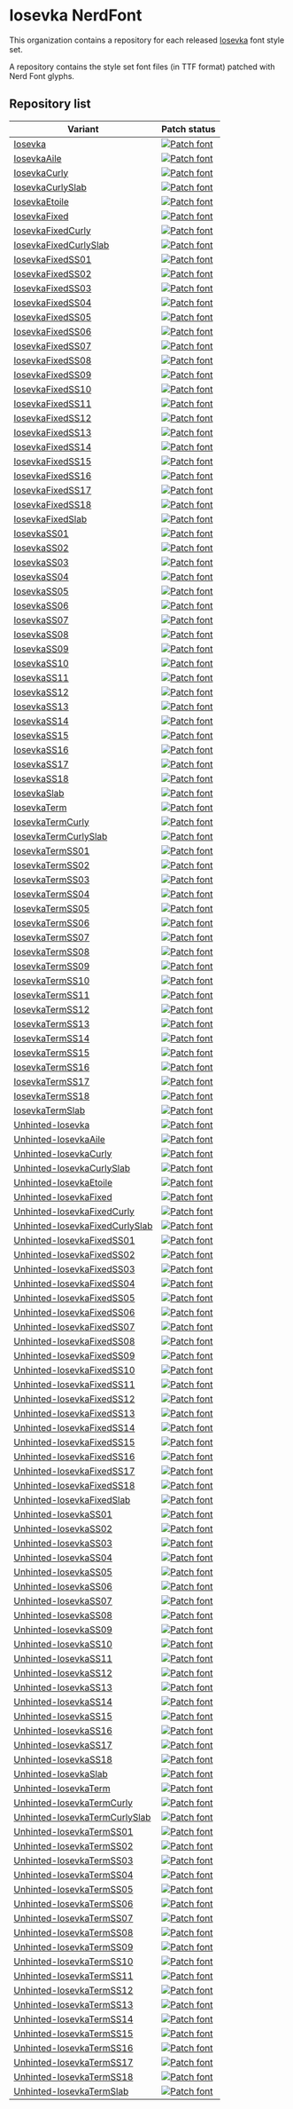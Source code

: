 # Iosevka NerdFont
This organization contains a repository for each released [Iosevka](https://github.com/be5invis/Iosevka) font style set.

A repository contains the style set font files (in TTF format) patched with Nerd Font glyphs.

## Repository list
| Variant | Patch status |
| --- | --- |
| [Iosevka](https://github.com/Iosevka-NerdFont/Iosevka) | [![Patch font](https://github.com/Iosevka-NerdFont/Iosevka/actions/workflows/patch.yaml/badge.svg?branch=main)](https://github.com/Iosevka-NerdFont/Iosevka/workflows/patch.yaml) |
| [IosevkaAile](https://github.com/Iosevka-NerdFont/IosevkaAile) | [![Patch font](https://github.com/Iosevka-NerdFont/IosevkaAile/actions/workflows/patch.yaml/badge.svg?branch=main)](https://github.com/Iosevka-NerdFont/IosevkaAile/workflows/patch.yaml) |
| [IosevkaCurly](https://github.com/Iosevka-NerdFont/IosevkaCurly) | [![Patch font](https://github.com/Iosevka-NerdFont/IosevkaCurly/actions/workflows/patch.yaml/badge.svg?branch=main)](https://github.com/Iosevka-NerdFont/IosevkaCurly/workflows/patch.yaml) |
| [IosevkaCurlySlab](https://github.com/Iosevka-NerdFont/IosevkaCurlySlab) | [![Patch font](https://github.com/Iosevka-NerdFont/IosevkaCurlySlab/actions/workflows/patch.yaml/badge.svg?branch=main)](https://github.com/Iosevka-NerdFont/IosevkaCurlySlab/workflows/patch.yaml) |
| [IosevkaEtoile](https://github.com/Iosevka-NerdFont/IosevkaEtoile) | [![Patch font](https://github.com/Iosevka-NerdFont/IosevkaEtoile/actions/workflows/patch.yaml/badge.svg?branch=main)](https://github.com/Iosevka-NerdFont/IosevkaEtoile/workflows/patch.yaml) |
| [IosevkaFixed](https://github.com/Iosevka-NerdFont/IosevkaFixed) | [![Patch font](https://github.com/Iosevka-NerdFont/IosevkaFixed/actions/workflows/patch.yaml/badge.svg?branch=main)](https://github.com/Iosevka-NerdFont/IosevkaFixed/workflows/patch.yaml) |
| [IosevkaFixedCurly](https://github.com/Iosevka-NerdFont/IosevkaFixedCurly) | [![Patch font](https://github.com/Iosevka-NerdFont/IosevkaFixedCurly/actions/workflows/patch.yaml/badge.svg?branch=main)](https://github.com/Iosevka-NerdFont/IosevkaFixedCurly/workflows/patch.yaml) |
| [IosevkaFixedCurlySlab](https://github.com/Iosevka-NerdFont/IosevkaFixedCurlySlab) | [![Patch font](https://github.com/Iosevka-NerdFont/IosevkaFixedCurlySlab/actions/workflows/patch.yaml/badge.svg?branch=main)](https://github.com/Iosevka-NerdFont/IosevkaFixedCurlySlab/workflows/patch.yaml) |
| [IosevkaFixedSS01](https://github.com/Iosevka-NerdFont/IosevkaFixedSS01) | [![Patch font](https://github.com/Iosevka-NerdFont/IosevkaFixedSS01/actions/workflows/patch.yaml/badge.svg?branch=main)](https://github.com/Iosevka-NerdFont/IosevkaFixedSS01/workflows/patch.yaml) |
| [IosevkaFixedSS02](https://github.com/Iosevka-NerdFont/IosevkaFixedSS02) | [![Patch font](https://github.com/Iosevka-NerdFont/IosevkaFixedSS02/actions/workflows/patch.yaml/badge.svg?branch=main)](https://github.com/Iosevka-NerdFont/IosevkaFixedSS02/workflows/patch.yaml) |
| [IosevkaFixedSS03](https://github.com/Iosevka-NerdFont/IosevkaFixedSS03) | [![Patch font](https://github.com/Iosevka-NerdFont/IosevkaFixedSS03/actions/workflows/patch.yaml/badge.svg?branch=main)](https://github.com/Iosevka-NerdFont/IosevkaFixedSS03/workflows/patch.yaml) |
| [IosevkaFixedSS04](https://github.com/Iosevka-NerdFont/IosevkaFixedSS04) | [![Patch font](https://github.com/Iosevka-NerdFont/IosevkaFixedSS04/actions/workflows/patch.yaml/badge.svg?branch=main)](https://github.com/Iosevka-NerdFont/IosevkaFixedSS04/workflows/patch.yaml) |
| [IosevkaFixedSS05](https://github.com/Iosevka-NerdFont/IosevkaFixedSS05) | [![Patch font](https://github.com/Iosevka-NerdFont/IosevkaFixedSS05/actions/workflows/patch.yaml/badge.svg?branch=main)](https://github.com/Iosevka-NerdFont/IosevkaFixedSS05/workflows/patch.yaml) |
| [IosevkaFixedSS06](https://github.com/Iosevka-NerdFont/IosevkaFixedSS06) | [![Patch font](https://github.com/Iosevka-NerdFont/IosevkaFixedSS06/actions/workflows/patch.yaml/badge.svg?branch=main)](https://github.com/Iosevka-NerdFont/IosevkaFixedSS06/workflows/patch.yaml) |
| [IosevkaFixedSS07](https://github.com/Iosevka-NerdFont/IosevkaFixedSS07) | [![Patch font](https://github.com/Iosevka-NerdFont/IosevkaFixedSS07/actions/workflows/patch.yaml/badge.svg?branch=main)](https://github.com/Iosevka-NerdFont/IosevkaFixedSS07/workflows/patch.yaml) |
| [IosevkaFixedSS08](https://github.com/Iosevka-NerdFont/IosevkaFixedSS08) | [![Patch font](https://github.com/Iosevka-NerdFont/IosevkaFixedSS08/actions/workflows/patch.yaml/badge.svg?branch=main)](https://github.com/Iosevka-NerdFont/IosevkaFixedSS08/workflows/patch.yaml) |
| [IosevkaFixedSS09](https://github.com/Iosevka-NerdFont/IosevkaFixedSS09) | [![Patch font](https://github.com/Iosevka-NerdFont/IosevkaFixedSS09/actions/workflows/patch.yaml/badge.svg?branch=main)](https://github.com/Iosevka-NerdFont/IosevkaFixedSS09/workflows/patch.yaml) |
| [IosevkaFixedSS10](https://github.com/Iosevka-NerdFont/IosevkaFixedSS10) | [![Patch font](https://github.com/Iosevka-NerdFont/IosevkaFixedSS10/actions/workflows/patch.yaml/badge.svg?branch=main)](https://github.com/Iosevka-NerdFont/IosevkaFixedSS10/workflows/patch.yaml) |
| [IosevkaFixedSS11](https://github.com/Iosevka-NerdFont/IosevkaFixedSS11) | [![Patch font](https://github.com/Iosevka-NerdFont/IosevkaFixedSS11/actions/workflows/patch.yaml/badge.svg?branch=main)](https://github.com/Iosevka-NerdFont/IosevkaFixedSS11/workflows/patch.yaml) |
| [IosevkaFixedSS12](https://github.com/Iosevka-NerdFont/IosevkaFixedSS12) | [![Patch font](https://github.com/Iosevka-NerdFont/IosevkaFixedSS12/actions/workflows/patch.yaml/badge.svg?branch=main)](https://github.com/Iosevka-NerdFont/IosevkaFixedSS12/workflows/patch.yaml) |
| [IosevkaFixedSS13](https://github.com/Iosevka-NerdFont/IosevkaFixedSS13) | [![Patch font](https://github.com/Iosevka-NerdFont/IosevkaFixedSS13/actions/workflows/patch.yaml/badge.svg?branch=main)](https://github.com/Iosevka-NerdFont/IosevkaFixedSS13/workflows/patch.yaml) |
| [IosevkaFixedSS14](https://github.com/Iosevka-NerdFont/IosevkaFixedSS14) | [![Patch font](https://github.com/Iosevka-NerdFont/IosevkaFixedSS14/actions/workflows/patch.yaml/badge.svg?branch=main)](https://github.com/Iosevka-NerdFont/IosevkaFixedSS14/workflows/patch.yaml) |
| [IosevkaFixedSS15](https://github.com/Iosevka-NerdFont/IosevkaFixedSS15) | [![Patch font](https://github.com/Iosevka-NerdFont/IosevkaFixedSS15/actions/workflows/patch.yaml/badge.svg?branch=main)](https://github.com/Iosevka-NerdFont/IosevkaFixedSS15/workflows/patch.yaml) |
| [IosevkaFixedSS16](https://github.com/Iosevka-NerdFont/IosevkaFixedSS16) | [![Patch font](https://github.com/Iosevka-NerdFont/IosevkaFixedSS16/actions/workflows/patch.yaml/badge.svg?branch=main)](https://github.com/Iosevka-NerdFont/IosevkaFixedSS16/workflows/patch.yaml) |
| [IosevkaFixedSS17](https://github.com/Iosevka-NerdFont/IosevkaFixedSS17) | [![Patch font](https://github.com/Iosevka-NerdFont/IosevkaFixedSS17/actions/workflows/patch.yaml/badge.svg?branch=main)](https://github.com/Iosevka-NerdFont/IosevkaFixedSS17/workflows/patch.yaml) |
| [IosevkaFixedSS18](https://github.com/Iosevka-NerdFont/IosevkaFixedSS18) | [![Patch font](https://github.com/Iosevka-NerdFont/IosevkaFixedSS18/actions/workflows/patch.yaml/badge.svg?branch=main)](https://github.com/Iosevka-NerdFont/IosevkaFixedSS18/workflows/patch.yaml) |
| [IosevkaFixedSlab](https://github.com/Iosevka-NerdFont/IosevkaFixedSlab) | [![Patch font](https://github.com/Iosevka-NerdFont/IosevkaFixedSlab/actions/workflows/patch.yaml/badge.svg?branch=main)](https://github.com/Iosevka-NerdFont/IosevkaFixedSlab/workflows/patch.yaml) |
| [IosevkaSS01](https://github.com/Iosevka-NerdFont/IosevkaSS01) | [![Patch font](https://github.com/Iosevka-NerdFont/IosevkaSS01/actions/workflows/patch.yaml/badge.svg?branch=main)](https://github.com/Iosevka-NerdFont/IosevkaSS01/workflows/patch.yaml) |
| [IosevkaSS02](https://github.com/Iosevka-NerdFont/IosevkaSS02) | [![Patch font](https://github.com/Iosevka-NerdFont/IosevkaSS02/actions/workflows/patch.yaml/badge.svg?branch=main)](https://github.com/Iosevka-NerdFont/IosevkaSS02/workflows/patch.yaml) |
| [IosevkaSS03](https://github.com/Iosevka-NerdFont/IosevkaSS03) | [![Patch font](https://github.com/Iosevka-NerdFont/IosevkaSS03/actions/workflows/patch.yaml/badge.svg?branch=main)](https://github.com/Iosevka-NerdFont/IosevkaSS03/workflows/patch.yaml) |
| [IosevkaSS04](https://github.com/Iosevka-NerdFont/IosevkaSS04) | [![Patch font](https://github.com/Iosevka-NerdFont/IosevkaSS04/actions/workflows/patch.yaml/badge.svg?branch=main)](https://github.com/Iosevka-NerdFont/IosevkaSS04/workflows/patch.yaml) |
| [IosevkaSS05](https://github.com/Iosevka-NerdFont/IosevkaSS05) | [![Patch font](https://github.com/Iosevka-NerdFont/IosevkaSS05/actions/workflows/patch.yaml/badge.svg?branch=main)](https://github.com/Iosevka-NerdFont/IosevkaSS05/workflows/patch.yaml) |
| [IosevkaSS06](https://github.com/Iosevka-NerdFont/IosevkaSS06) | [![Patch font](https://github.com/Iosevka-NerdFont/IosevkaSS06/actions/workflows/patch.yaml/badge.svg?branch=main)](https://github.com/Iosevka-NerdFont/IosevkaSS06/workflows/patch.yaml) |
| [IosevkaSS07](https://github.com/Iosevka-NerdFont/IosevkaSS07) | [![Patch font](https://github.com/Iosevka-NerdFont/IosevkaSS07/actions/workflows/patch.yaml/badge.svg?branch=main)](https://github.com/Iosevka-NerdFont/IosevkaSS07/workflows/patch.yaml) |
| [IosevkaSS08](https://github.com/Iosevka-NerdFont/IosevkaSS08) | [![Patch font](https://github.com/Iosevka-NerdFont/IosevkaSS08/actions/workflows/patch.yaml/badge.svg?branch=main)](https://github.com/Iosevka-NerdFont/IosevkaSS08/workflows/patch.yaml) |
| [IosevkaSS09](https://github.com/Iosevka-NerdFont/IosevkaSS09) | [![Patch font](https://github.com/Iosevka-NerdFont/IosevkaSS09/actions/workflows/patch.yaml/badge.svg?branch=main)](https://github.com/Iosevka-NerdFont/IosevkaSS09/workflows/patch.yaml) |
| [IosevkaSS10](https://github.com/Iosevka-NerdFont/IosevkaSS10) | [![Patch font](https://github.com/Iosevka-NerdFont/IosevkaSS10/actions/workflows/patch.yaml/badge.svg?branch=main)](https://github.com/Iosevka-NerdFont/IosevkaSS10/workflows/patch.yaml) |
| [IosevkaSS11](https://github.com/Iosevka-NerdFont/IosevkaSS11) | [![Patch font](https://github.com/Iosevka-NerdFont/IosevkaSS11/actions/workflows/patch.yaml/badge.svg?branch=main)](https://github.com/Iosevka-NerdFont/IosevkaSS11/workflows/patch.yaml) |
| [IosevkaSS12](https://github.com/Iosevka-NerdFont/IosevkaSS12) | [![Patch font](https://github.com/Iosevka-NerdFont/IosevkaSS12/actions/workflows/patch.yaml/badge.svg?branch=main)](https://github.com/Iosevka-NerdFont/IosevkaSS12/workflows/patch.yaml) |
| [IosevkaSS13](https://github.com/Iosevka-NerdFont/IosevkaSS13) | [![Patch font](https://github.com/Iosevka-NerdFont/IosevkaSS13/actions/workflows/patch.yaml/badge.svg?branch=main)](https://github.com/Iosevka-NerdFont/IosevkaSS13/workflows/patch.yaml) |
| [IosevkaSS14](https://github.com/Iosevka-NerdFont/IosevkaSS14) | [![Patch font](https://github.com/Iosevka-NerdFont/IosevkaSS14/actions/workflows/patch.yaml/badge.svg?branch=main)](https://github.com/Iosevka-NerdFont/IosevkaSS14/workflows/patch.yaml) |
| [IosevkaSS15](https://github.com/Iosevka-NerdFont/IosevkaSS15) | [![Patch font](https://github.com/Iosevka-NerdFont/IosevkaSS15/actions/workflows/patch.yaml/badge.svg?branch=main)](https://github.com/Iosevka-NerdFont/IosevkaSS15/workflows/patch.yaml) |
| [IosevkaSS16](https://github.com/Iosevka-NerdFont/IosevkaSS16) | [![Patch font](https://github.com/Iosevka-NerdFont/IosevkaSS16/actions/workflows/patch.yaml/badge.svg?branch=main)](https://github.com/Iosevka-NerdFont/IosevkaSS16/workflows/patch.yaml) |
| [IosevkaSS17](https://github.com/Iosevka-NerdFont/IosevkaSS17) | [![Patch font](https://github.com/Iosevka-NerdFont/IosevkaSS17/actions/workflows/patch.yaml/badge.svg?branch=main)](https://github.com/Iosevka-NerdFont/IosevkaSS17/workflows/patch.yaml) |
| [IosevkaSS18](https://github.com/Iosevka-NerdFont/IosevkaSS18) | [![Patch font](https://github.com/Iosevka-NerdFont/IosevkaSS18/actions/workflows/patch.yaml/badge.svg?branch=main)](https://github.com/Iosevka-NerdFont/IosevkaSS18/workflows/patch.yaml) |
| [IosevkaSlab](https://github.com/Iosevka-NerdFont/IosevkaSlab) | [![Patch font](https://github.com/Iosevka-NerdFont/IosevkaSlab/actions/workflows/patch.yaml/badge.svg?branch=main)](https://github.com/Iosevka-NerdFont/IosevkaSlab/workflows/patch.yaml) |
| [IosevkaTerm](https://github.com/Iosevka-NerdFont/IosevkaTerm) | [![Patch font](https://github.com/Iosevka-NerdFont/IosevkaTerm/actions/workflows/patch.yaml/badge.svg?branch=main)](https://github.com/Iosevka-NerdFont/IosevkaTerm/workflows/patch.yaml) |
| [IosevkaTermCurly](https://github.com/Iosevka-NerdFont/IosevkaTermCurly) | [![Patch font](https://github.com/Iosevka-NerdFont/IosevkaTermCurly/actions/workflows/patch.yaml/badge.svg?branch=main)](https://github.com/Iosevka-NerdFont/IosevkaTermCurly/workflows/patch.yaml) |
| [IosevkaTermCurlySlab](https://github.com/Iosevka-NerdFont/IosevkaTermCurlySlab) | [![Patch font](https://github.com/Iosevka-NerdFont/IosevkaTermCurlySlab/actions/workflows/patch.yaml/badge.svg?branch=main)](https://github.com/Iosevka-NerdFont/IosevkaTermCurlySlab/workflows/patch.yaml) |
| [IosevkaTermSS01](https://github.com/Iosevka-NerdFont/IosevkaTermSS01) | [![Patch font](https://github.com/Iosevka-NerdFont/IosevkaTermSS01/actions/workflows/patch.yaml/badge.svg?branch=main)](https://github.com/Iosevka-NerdFont/IosevkaTermSS01/workflows/patch.yaml) |
| [IosevkaTermSS02](https://github.com/Iosevka-NerdFont/IosevkaTermSS02) | [![Patch font](https://github.com/Iosevka-NerdFont/IosevkaTermSS02/actions/workflows/patch.yaml/badge.svg?branch=main)](https://github.com/Iosevka-NerdFont/IosevkaTermSS02/workflows/patch.yaml) |
| [IosevkaTermSS03](https://github.com/Iosevka-NerdFont/IosevkaTermSS03) | [![Patch font](https://github.com/Iosevka-NerdFont/IosevkaTermSS03/actions/workflows/patch.yaml/badge.svg?branch=main)](https://github.com/Iosevka-NerdFont/IosevkaTermSS03/workflows/patch.yaml) |
| [IosevkaTermSS04](https://github.com/Iosevka-NerdFont/IosevkaTermSS04) | [![Patch font](https://github.com/Iosevka-NerdFont/IosevkaTermSS04/actions/workflows/patch.yaml/badge.svg?branch=main)](https://github.com/Iosevka-NerdFont/IosevkaTermSS04/workflows/patch.yaml) |
| [IosevkaTermSS05](https://github.com/Iosevka-NerdFont/IosevkaTermSS05) | [![Patch font](https://github.com/Iosevka-NerdFont/IosevkaTermSS05/actions/workflows/patch.yaml/badge.svg?branch=main)](https://github.com/Iosevka-NerdFont/IosevkaTermSS05/workflows/patch.yaml) |
| [IosevkaTermSS06](https://github.com/Iosevka-NerdFont/IosevkaTermSS06) | [![Patch font](https://github.com/Iosevka-NerdFont/IosevkaTermSS06/actions/workflows/patch.yaml/badge.svg?branch=main)](https://github.com/Iosevka-NerdFont/IosevkaTermSS06/workflows/patch.yaml) |
| [IosevkaTermSS07](https://github.com/Iosevka-NerdFont/IosevkaTermSS07) | [![Patch font](https://github.com/Iosevka-NerdFont/IosevkaTermSS07/actions/workflows/patch.yaml/badge.svg?branch=main)](https://github.com/Iosevka-NerdFont/IosevkaTermSS07/workflows/patch.yaml) |
| [IosevkaTermSS08](https://github.com/Iosevka-NerdFont/IosevkaTermSS08) | [![Patch font](https://github.com/Iosevka-NerdFont/IosevkaTermSS08/actions/workflows/patch.yaml/badge.svg?branch=main)](https://github.com/Iosevka-NerdFont/IosevkaTermSS08/workflows/patch.yaml) |
| [IosevkaTermSS09](https://github.com/Iosevka-NerdFont/IosevkaTermSS09) | [![Patch font](https://github.com/Iosevka-NerdFont/IosevkaTermSS09/actions/workflows/patch.yaml/badge.svg?branch=main)](https://github.com/Iosevka-NerdFont/IosevkaTermSS09/workflows/patch.yaml) |
| [IosevkaTermSS10](https://github.com/Iosevka-NerdFont/IosevkaTermSS10) | [![Patch font](https://github.com/Iosevka-NerdFont/IosevkaTermSS10/actions/workflows/patch.yaml/badge.svg?branch=main)](https://github.com/Iosevka-NerdFont/IosevkaTermSS10/workflows/patch.yaml) |
| [IosevkaTermSS11](https://github.com/Iosevka-NerdFont/IosevkaTermSS11) | [![Patch font](https://github.com/Iosevka-NerdFont/IosevkaTermSS11/actions/workflows/patch.yaml/badge.svg?branch=main)](https://github.com/Iosevka-NerdFont/IosevkaTermSS11/workflows/patch.yaml) |
| [IosevkaTermSS12](https://github.com/Iosevka-NerdFont/IosevkaTermSS12) | [![Patch font](https://github.com/Iosevka-NerdFont/IosevkaTermSS12/actions/workflows/patch.yaml/badge.svg?branch=main)](https://github.com/Iosevka-NerdFont/IosevkaTermSS12/workflows/patch.yaml) |
| [IosevkaTermSS13](https://github.com/Iosevka-NerdFont/IosevkaTermSS13) | [![Patch font](https://github.com/Iosevka-NerdFont/IosevkaTermSS13/actions/workflows/patch.yaml/badge.svg?branch=main)](https://github.com/Iosevka-NerdFont/IosevkaTermSS13/workflows/patch.yaml) |
| [IosevkaTermSS14](https://github.com/Iosevka-NerdFont/IosevkaTermSS14) | [![Patch font](https://github.com/Iosevka-NerdFont/IosevkaTermSS14/actions/workflows/patch.yaml/badge.svg?branch=main)](https://github.com/Iosevka-NerdFont/IosevkaTermSS14/workflows/patch.yaml) |
| [IosevkaTermSS15](https://github.com/Iosevka-NerdFont/IosevkaTermSS15) | [![Patch font](https://github.com/Iosevka-NerdFont/IosevkaTermSS15/actions/workflows/patch.yaml/badge.svg?branch=main)](https://github.com/Iosevka-NerdFont/IosevkaTermSS15/workflows/patch.yaml) |
| [IosevkaTermSS16](https://github.com/Iosevka-NerdFont/IosevkaTermSS16) | [![Patch font](https://github.com/Iosevka-NerdFont/IosevkaTermSS16/actions/workflows/patch.yaml/badge.svg?branch=main)](https://github.com/Iosevka-NerdFont/IosevkaTermSS16/workflows/patch.yaml) |
| [IosevkaTermSS17](https://github.com/Iosevka-NerdFont/IosevkaTermSS17) | [![Patch font](https://github.com/Iosevka-NerdFont/IosevkaTermSS17/actions/workflows/patch.yaml/badge.svg?branch=main)](https://github.com/Iosevka-NerdFont/IosevkaTermSS17/workflows/patch.yaml) |
| [IosevkaTermSS18](https://github.com/Iosevka-NerdFont/IosevkaTermSS18) | [![Patch font](https://github.com/Iosevka-NerdFont/IosevkaTermSS18/actions/workflows/patch.yaml/badge.svg?branch=main)](https://github.com/Iosevka-NerdFont/IosevkaTermSS18/workflows/patch.yaml) |
| [IosevkaTermSlab](https://github.com/Iosevka-NerdFont/IosevkaTermSlab) | [![Patch font](https://github.com/Iosevka-NerdFont/IosevkaTermSlab/actions/workflows/patch.yaml/badge.svg?branch=main)](https://github.com/Iosevka-NerdFont/IosevkaTermSlab/workflows/patch.yaml) |
| [Unhinted-Iosevka](https://github.com/Iosevka-NerdFont/Unhinted-Iosevka) | [![Patch font](https://github.com/Iosevka-NerdFont/Unhinted-Iosevka/actions/workflows/patch.yaml/badge.svg?branch=main)](https://github.com/Iosevka-NerdFont/Unhinted-Iosevka/workflows/patch.yaml) |
| [Unhinted-IosevkaAile](https://github.com/Iosevka-NerdFont/Unhinted-IosevkaAile) | [![Patch font](https://github.com/Iosevka-NerdFont/Unhinted-IosevkaAile/actions/workflows/patch.yaml/badge.svg?branch=main)](https://github.com/Iosevka-NerdFont/Unhinted-IosevkaAile/workflows/patch.yaml) |
| [Unhinted-IosevkaCurly](https://github.com/Iosevka-NerdFont/Unhinted-IosevkaCurly) | [![Patch font](https://github.com/Iosevka-NerdFont/Unhinted-IosevkaCurly/actions/workflows/patch.yaml/badge.svg?branch=main)](https://github.com/Iosevka-NerdFont/Unhinted-IosevkaCurly/workflows/patch.yaml) |
| [Unhinted-IosevkaCurlySlab](https://github.com/Iosevka-NerdFont/Unhinted-IosevkaCurlySlab) | [![Patch font](https://github.com/Iosevka-NerdFont/Unhinted-IosevkaCurlySlab/actions/workflows/patch.yaml/badge.svg?branch=main)](https://github.com/Iosevka-NerdFont/Unhinted-IosevkaCurlySlab/workflows/patch.yaml) |
| [Unhinted-IosevkaEtoile](https://github.com/Iosevka-NerdFont/Unhinted-IosevkaEtoile) | [![Patch font](https://github.com/Iosevka-NerdFont/Unhinted-IosevkaEtoile/actions/workflows/patch.yaml/badge.svg?branch=main)](https://github.com/Iosevka-NerdFont/Unhinted-IosevkaEtoile/workflows/patch.yaml) |
| [Unhinted-IosevkaFixed](https://github.com/Iosevka-NerdFont/Unhinted-IosevkaFixed) | [![Patch font](https://github.com/Iosevka-NerdFont/Unhinted-IosevkaFixed/actions/workflows/patch.yaml/badge.svg?branch=main)](https://github.com/Iosevka-NerdFont/Unhinted-IosevkaFixed/workflows/patch.yaml) |
| [Unhinted-IosevkaFixedCurly](https://github.com/Iosevka-NerdFont/Unhinted-IosevkaFixedCurly) | [![Patch font](https://github.com/Iosevka-NerdFont/Unhinted-IosevkaFixedCurly/actions/workflows/patch.yaml/badge.svg?branch=main)](https://github.com/Iosevka-NerdFont/Unhinted-IosevkaFixedCurly/workflows/patch.yaml) |
| [Unhinted-IosevkaFixedCurlySlab](https://github.com/Iosevka-NerdFont/Unhinted-IosevkaFixedCurlySlab) | [![Patch font](https://github.com/Iosevka-NerdFont/Unhinted-IosevkaFixedCurlySlab/actions/workflows/patch.yaml/badge.svg?branch=main)](https://github.com/Iosevka-NerdFont/Unhinted-IosevkaFixedCurlySlab/workflows/patch.yaml) |
| [Unhinted-IosevkaFixedSS01](https://github.com/Iosevka-NerdFont/Unhinted-IosevkaFixedSS01) | [![Patch font](https://github.com/Iosevka-NerdFont/Unhinted-IosevkaFixedSS01/actions/workflows/patch.yaml/badge.svg?branch=main)](https://github.com/Iosevka-NerdFont/Unhinted-IosevkaFixedSS01/workflows/patch.yaml) |
| [Unhinted-IosevkaFixedSS02](https://github.com/Iosevka-NerdFont/Unhinted-IosevkaFixedSS02) | [![Patch font](https://github.com/Iosevka-NerdFont/Unhinted-IosevkaFixedSS02/actions/workflows/patch.yaml/badge.svg?branch=main)](https://github.com/Iosevka-NerdFont/Unhinted-IosevkaFixedSS02/workflows/patch.yaml) |
| [Unhinted-IosevkaFixedSS03](https://github.com/Iosevka-NerdFont/Unhinted-IosevkaFixedSS03) | [![Patch font](https://github.com/Iosevka-NerdFont/Unhinted-IosevkaFixedSS03/actions/workflows/patch.yaml/badge.svg?branch=main)](https://github.com/Iosevka-NerdFont/Unhinted-IosevkaFixedSS03/workflows/patch.yaml) |
| [Unhinted-IosevkaFixedSS04](https://github.com/Iosevka-NerdFont/Unhinted-IosevkaFixedSS04) | [![Patch font](https://github.com/Iosevka-NerdFont/Unhinted-IosevkaFixedSS04/actions/workflows/patch.yaml/badge.svg?branch=main)](https://github.com/Iosevka-NerdFont/Unhinted-IosevkaFixedSS04/workflows/patch.yaml) |
| [Unhinted-IosevkaFixedSS05](https://github.com/Iosevka-NerdFont/Unhinted-IosevkaFixedSS05) | [![Patch font](https://github.com/Iosevka-NerdFont/Unhinted-IosevkaFixedSS05/actions/workflows/patch.yaml/badge.svg?branch=main)](https://github.com/Iosevka-NerdFont/Unhinted-IosevkaFixedSS05/workflows/patch.yaml) |
| [Unhinted-IosevkaFixedSS06](https://github.com/Iosevka-NerdFont/Unhinted-IosevkaFixedSS06) | [![Patch font](https://github.com/Iosevka-NerdFont/Unhinted-IosevkaFixedSS06/actions/workflows/patch.yaml/badge.svg?branch=main)](https://github.com/Iosevka-NerdFont/Unhinted-IosevkaFixedSS06/workflows/patch.yaml) |
| [Unhinted-IosevkaFixedSS07](https://github.com/Iosevka-NerdFont/Unhinted-IosevkaFixedSS07) | [![Patch font](https://github.com/Iosevka-NerdFont/Unhinted-IosevkaFixedSS07/actions/workflows/patch.yaml/badge.svg?branch=main)](https://github.com/Iosevka-NerdFont/Unhinted-IosevkaFixedSS07/workflows/patch.yaml) |
| [Unhinted-IosevkaFixedSS08](https://github.com/Iosevka-NerdFont/Unhinted-IosevkaFixedSS08) | [![Patch font](https://github.com/Iosevka-NerdFont/Unhinted-IosevkaFixedSS08/actions/workflows/patch.yaml/badge.svg?branch=main)](https://github.com/Iosevka-NerdFont/Unhinted-IosevkaFixedSS08/workflows/patch.yaml) |
| [Unhinted-IosevkaFixedSS09](https://github.com/Iosevka-NerdFont/Unhinted-IosevkaFixedSS09) | [![Patch font](https://github.com/Iosevka-NerdFont/Unhinted-IosevkaFixedSS09/actions/workflows/patch.yaml/badge.svg?branch=main)](https://github.com/Iosevka-NerdFont/Unhinted-IosevkaFixedSS09/workflows/patch.yaml) |
| [Unhinted-IosevkaFixedSS10](https://github.com/Iosevka-NerdFont/Unhinted-IosevkaFixedSS10) | [![Patch font](https://github.com/Iosevka-NerdFont/Unhinted-IosevkaFixedSS10/actions/workflows/patch.yaml/badge.svg?branch=main)](https://github.com/Iosevka-NerdFont/Unhinted-IosevkaFixedSS10/workflows/patch.yaml) |
| [Unhinted-IosevkaFixedSS11](https://github.com/Iosevka-NerdFont/Unhinted-IosevkaFixedSS11) | [![Patch font](https://github.com/Iosevka-NerdFont/Unhinted-IosevkaFixedSS11/actions/workflows/patch.yaml/badge.svg?branch=main)](https://github.com/Iosevka-NerdFont/Unhinted-IosevkaFixedSS11/workflows/patch.yaml) |
| [Unhinted-IosevkaFixedSS12](https://github.com/Iosevka-NerdFont/Unhinted-IosevkaFixedSS12) | [![Patch font](https://github.com/Iosevka-NerdFont/Unhinted-IosevkaFixedSS12/actions/workflows/patch.yaml/badge.svg?branch=main)](https://github.com/Iosevka-NerdFont/Unhinted-IosevkaFixedSS12/workflows/patch.yaml) |
| [Unhinted-IosevkaFixedSS13](https://github.com/Iosevka-NerdFont/Unhinted-IosevkaFixedSS13) | [![Patch font](https://github.com/Iosevka-NerdFont/Unhinted-IosevkaFixedSS13/actions/workflows/patch.yaml/badge.svg?branch=main)](https://github.com/Iosevka-NerdFont/Unhinted-IosevkaFixedSS13/workflows/patch.yaml) |
| [Unhinted-IosevkaFixedSS14](https://github.com/Iosevka-NerdFont/Unhinted-IosevkaFixedSS14) | [![Patch font](https://github.com/Iosevka-NerdFont/Unhinted-IosevkaFixedSS14/actions/workflows/patch.yaml/badge.svg?branch=main)](https://github.com/Iosevka-NerdFont/Unhinted-IosevkaFixedSS14/workflows/patch.yaml) |
| [Unhinted-IosevkaFixedSS15](https://github.com/Iosevka-NerdFont/Unhinted-IosevkaFixedSS15) | [![Patch font](https://github.com/Iosevka-NerdFont/Unhinted-IosevkaFixedSS15/actions/workflows/patch.yaml/badge.svg?branch=main)](https://github.com/Iosevka-NerdFont/Unhinted-IosevkaFixedSS15/workflows/patch.yaml) |
| [Unhinted-IosevkaFixedSS16](https://github.com/Iosevka-NerdFont/Unhinted-IosevkaFixedSS16) | [![Patch font](https://github.com/Iosevka-NerdFont/Unhinted-IosevkaFixedSS16/actions/workflows/patch.yaml/badge.svg?branch=main)](https://github.com/Iosevka-NerdFont/Unhinted-IosevkaFixedSS16/workflows/patch.yaml) |
| [Unhinted-IosevkaFixedSS17](https://github.com/Iosevka-NerdFont/Unhinted-IosevkaFixedSS17) | [![Patch font](https://github.com/Iosevka-NerdFont/Unhinted-IosevkaFixedSS17/actions/workflows/patch.yaml/badge.svg?branch=main)](https://github.com/Iosevka-NerdFont/Unhinted-IosevkaFixedSS17/workflows/patch.yaml) |
| [Unhinted-IosevkaFixedSS18](https://github.com/Iosevka-NerdFont/Unhinted-IosevkaFixedSS18) | [![Patch font](https://github.com/Iosevka-NerdFont/Unhinted-IosevkaFixedSS18/actions/workflows/patch.yaml/badge.svg?branch=main)](https://github.com/Iosevka-NerdFont/Unhinted-IosevkaFixedSS18/workflows/patch.yaml) |
| [Unhinted-IosevkaFixedSlab](https://github.com/Iosevka-NerdFont/Unhinted-IosevkaFixedSlab) | [![Patch font](https://github.com/Iosevka-NerdFont/Unhinted-IosevkaFixedSlab/actions/workflows/patch.yaml/badge.svg?branch=main)](https://github.com/Iosevka-NerdFont/Unhinted-IosevkaFixedSlab/workflows/patch.yaml) |
| [Unhinted-IosevkaSS01](https://github.com/Iosevka-NerdFont/Unhinted-IosevkaSS01) | [![Patch font](https://github.com/Iosevka-NerdFont/Unhinted-IosevkaSS01/actions/workflows/patch.yaml/badge.svg?branch=main)](https://github.com/Iosevka-NerdFont/Unhinted-IosevkaSS01/workflows/patch.yaml) |
| [Unhinted-IosevkaSS02](https://github.com/Iosevka-NerdFont/Unhinted-IosevkaSS02) | [![Patch font](https://github.com/Iosevka-NerdFont/Unhinted-IosevkaSS02/actions/workflows/patch.yaml/badge.svg?branch=main)](https://github.com/Iosevka-NerdFont/Unhinted-IosevkaSS02/workflows/patch.yaml) |
| [Unhinted-IosevkaSS03](https://github.com/Iosevka-NerdFont/Unhinted-IosevkaSS03) | [![Patch font](https://github.com/Iosevka-NerdFont/Unhinted-IosevkaSS03/actions/workflows/patch.yaml/badge.svg?branch=main)](https://github.com/Iosevka-NerdFont/Unhinted-IosevkaSS03/workflows/patch.yaml) |
| [Unhinted-IosevkaSS04](https://github.com/Iosevka-NerdFont/Unhinted-IosevkaSS04) | [![Patch font](https://github.com/Iosevka-NerdFont/Unhinted-IosevkaSS04/actions/workflows/patch.yaml/badge.svg?branch=main)](https://github.com/Iosevka-NerdFont/Unhinted-IosevkaSS04/workflows/patch.yaml) |
| [Unhinted-IosevkaSS05](https://github.com/Iosevka-NerdFont/Unhinted-IosevkaSS05) | [![Patch font](https://github.com/Iosevka-NerdFont/Unhinted-IosevkaSS05/actions/workflows/patch.yaml/badge.svg?branch=main)](https://github.com/Iosevka-NerdFont/Unhinted-IosevkaSS05/workflows/patch.yaml) |
| [Unhinted-IosevkaSS06](https://github.com/Iosevka-NerdFont/Unhinted-IosevkaSS06) | [![Patch font](https://github.com/Iosevka-NerdFont/Unhinted-IosevkaSS06/actions/workflows/patch.yaml/badge.svg?branch=main)](https://github.com/Iosevka-NerdFont/Unhinted-IosevkaSS06/workflows/patch.yaml) |
| [Unhinted-IosevkaSS07](https://github.com/Iosevka-NerdFont/Unhinted-IosevkaSS07) | [![Patch font](https://github.com/Iosevka-NerdFont/Unhinted-IosevkaSS07/actions/workflows/patch.yaml/badge.svg?branch=main)](https://github.com/Iosevka-NerdFont/Unhinted-IosevkaSS07/workflows/patch.yaml) |
| [Unhinted-IosevkaSS08](https://github.com/Iosevka-NerdFont/Unhinted-IosevkaSS08) | [![Patch font](https://github.com/Iosevka-NerdFont/Unhinted-IosevkaSS08/actions/workflows/patch.yaml/badge.svg?branch=main)](https://github.com/Iosevka-NerdFont/Unhinted-IosevkaSS08/workflows/patch.yaml) |
| [Unhinted-IosevkaSS09](https://github.com/Iosevka-NerdFont/Unhinted-IosevkaSS09) | [![Patch font](https://github.com/Iosevka-NerdFont/Unhinted-IosevkaSS09/actions/workflows/patch.yaml/badge.svg?branch=main)](https://github.com/Iosevka-NerdFont/Unhinted-IosevkaSS09/workflows/patch.yaml) |
| [Unhinted-IosevkaSS10](https://github.com/Iosevka-NerdFont/Unhinted-IosevkaSS10) | [![Patch font](https://github.com/Iosevka-NerdFont/Unhinted-IosevkaSS10/actions/workflows/patch.yaml/badge.svg?branch=main)](https://github.com/Iosevka-NerdFont/Unhinted-IosevkaSS10/workflows/patch.yaml) |
| [Unhinted-IosevkaSS11](https://github.com/Iosevka-NerdFont/Unhinted-IosevkaSS11) | [![Patch font](https://github.com/Iosevka-NerdFont/Unhinted-IosevkaSS11/actions/workflows/patch.yaml/badge.svg?branch=main)](https://github.com/Iosevka-NerdFont/Unhinted-IosevkaSS11/workflows/patch.yaml) |
| [Unhinted-IosevkaSS12](https://github.com/Iosevka-NerdFont/Unhinted-IosevkaSS12) | [![Patch font](https://github.com/Iosevka-NerdFont/Unhinted-IosevkaSS12/actions/workflows/patch.yaml/badge.svg?branch=main)](https://github.com/Iosevka-NerdFont/Unhinted-IosevkaSS12/workflows/patch.yaml) |
| [Unhinted-IosevkaSS13](https://github.com/Iosevka-NerdFont/Unhinted-IosevkaSS13) | [![Patch font](https://github.com/Iosevka-NerdFont/Unhinted-IosevkaSS13/actions/workflows/patch.yaml/badge.svg?branch=main)](https://github.com/Iosevka-NerdFont/Unhinted-IosevkaSS13/workflows/patch.yaml) |
| [Unhinted-IosevkaSS14](https://github.com/Iosevka-NerdFont/Unhinted-IosevkaSS14) | [![Patch font](https://github.com/Iosevka-NerdFont/Unhinted-IosevkaSS14/actions/workflows/patch.yaml/badge.svg?branch=main)](https://github.com/Iosevka-NerdFont/Unhinted-IosevkaSS14/workflows/patch.yaml) |
| [Unhinted-IosevkaSS15](https://github.com/Iosevka-NerdFont/Unhinted-IosevkaSS15) | [![Patch font](https://github.com/Iosevka-NerdFont/Unhinted-IosevkaSS15/actions/workflows/patch.yaml/badge.svg?branch=main)](https://github.com/Iosevka-NerdFont/Unhinted-IosevkaSS15/workflows/patch.yaml) |
| [Unhinted-IosevkaSS16](https://github.com/Iosevka-NerdFont/Unhinted-IosevkaSS16) | [![Patch font](https://github.com/Iosevka-NerdFont/Unhinted-IosevkaSS16/actions/workflows/patch.yaml/badge.svg?branch=main)](https://github.com/Iosevka-NerdFont/Unhinted-IosevkaSS16/workflows/patch.yaml) |
| [Unhinted-IosevkaSS17](https://github.com/Iosevka-NerdFont/Unhinted-IosevkaSS17) | [![Patch font](https://github.com/Iosevka-NerdFont/Unhinted-IosevkaSS17/actions/workflows/patch.yaml/badge.svg?branch=main)](https://github.com/Iosevka-NerdFont/Unhinted-IosevkaSS17/workflows/patch.yaml) |
| [Unhinted-IosevkaSS18](https://github.com/Iosevka-NerdFont/Unhinted-IosevkaSS18) | [![Patch font](https://github.com/Iosevka-NerdFont/Unhinted-IosevkaSS18/actions/workflows/patch.yaml/badge.svg?branch=main)](https://github.com/Iosevka-NerdFont/Unhinted-IosevkaSS18/workflows/patch.yaml) |
| [Unhinted-IosevkaSlab](https://github.com/Iosevka-NerdFont/Unhinted-IosevkaSlab) | [![Patch font](https://github.com/Iosevka-NerdFont/Unhinted-IosevkaSlab/actions/workflows/patch.yaml/badge.svg?branch=main)](https://github.com/Iosevka-NerdFont/Unhinted-IosevkaSlab/workflows/patch.yaml) |
| [Unhinted-IosevkaTerm](https://github.com/Iosevka-NerdFont/Unhinted-IosevkaTerm) | [![Patch font](https://github.com/Iosevka-NerdFont/Unhinted-IosevkaTerm/actions/workflows/patch.yaml/badge.svg?branch=main)](https://github.com/Iosevka-NerdFont/Unhinted-IosevkaTerm/workflows/patch.yaml) |
| [Unhinted-IosevkaTermCurly](https://github.com/Iosevka-NerdFont/Unhinted-IosevkaTermCurly) | [![Patch font](https://github.com/Iosevka-NerdFont/Unhinted-IosevkaTermCurly/actions/workflows/patch.yaml/badge.svg?branch=main)](https://github.com/Iosevka-NerdFont/Unhinted-IosevkaTermCurly/workflows/patch.yaml) |
| [Unhinted-IosevkaTermCurlySlab](https://github.com/Iosevka-NerdFont/Unhinted-IosevkaTermCurlySlab) | [![Patch font](https://github.com/Iosevka-NerdFont/Unhinted-IosevkaTermCurlySlab/actions/workflows/patch.yaml/badge.svg?branch=main)](https://github.com/Iosevka-NerdFont/Unhinted-IosevkaTermCurlySlab/workflows/patch.yaml) |
| [Unhinted-IosevkaTermSS01](https://github.com/Iosevka-NerdFont/Unhinted-IosevkaTermSS01) | [![Patch font](https://github.com/Iosevka-NerdFont/Unhinted-IosevkaTermSS01/actions/workflows/patch.yaml/badge.svg?branch=main)](https://github.com/Iosevka-NerdFont/Unhinted-IosevkaTermSS01/workflows/patch.yaml) |
| [Unhinted-IosevkaTermSS02](https://github.com/Iosevka-NerdFont/Unhinted-IosevkaTermSS02) | [![Patch font](https://github.com/Iosevka-NerdFont/Unhinted-IosevkaTermSS02/actions/workflows/patch.yaml/badge.svg?branch=main)](https://github.com/Iosevka-NerdFont/Unhinted-IosevkaTermSS02/workflows/patch.yaml) |
| [Unhinted-IosevkaTermSS03](https://github.com/Iosevka-NerdFont/Unhinted-IosevkaTermSS03) | [![Patch font](https://github.com/Iosevka-NerdFont/Unhinted-IosevkaTermSS03/actions/workflows/patch.yaml/badge.svg?branch=main)](https://github.com/Iosevka-NerdFont/Unhinted-IosevkaTermSS03/workflows/patch.yaml) |
| [Unhinted-IosevkaTermSS04](https://github.com/Iosevka-NerdFont/Unhinted-IosevkaTermSS04) | [![Patch font](https://github.com/Iosevka-NerdFont/Unhinted-IosevkaTermSS04/actions/workflows/patch.yaml/badge.svg?branch=main)](https://github.com/Iosevka-NerdFont/Unhinted-IosevkaTermSS04/workflows/patch.yaml) |
| [Unhinted-IosevkaTermSS05](https://github.com/Iosevka-NerdFont/Unhinted-IosevkaTermSS05) | [![Patch font](https://github.com/Iosevka-NerdFont/Unhinted-IosevkaTermSS05/actions/workflows/patch.yaml/badge.svg?branch=main)](https://github.com/Iosevka-NerdFont/Unhinted-IosevkaTermSS05/workflows/patch.yaml) |
| [Unhinted-IosevkaTermSS06](https://github.com/Iosevka-NerdFont/Unhinted-IosevkaTermSS06) | [![Patch font](https://github.com/Iosevka-NerdFont/Unhinted-IosevkaTermSS06/actions/workflows/patch.yaml/badge.svg?branch=main)](https://github.com/Iosevka-NerdFont/Unhinted-IosevkaTermSS06/workflows/patch.yaml) |
| [Unhinted-IosevkaTermSS07](https://github.com/Iosevka-NerdFont/Unhinted-IosevkaTermSS07) | [![Patch font](https://github.com/Iosevka-NerdFont/Unhinted-IosevkaTermSS07/actions/workflows/patch.yaml/badge.svg?branch=main)](https://github.com/Iosevka-NerdFont/Unhinted-IosevkaTermSS07/workflows/patch.yaml) |
| [Unhinted-IosevkaTermSS08](https://github.com/Iosevka-NerdFont/Unhinted-IosevkaTermSS08) | [![Patch font](https://github.com/Iosevka-NerdFont/Unhinted-IosevkaTermSS08/actions/workflows/patch.yaml/badge.svg?branch=main)](https://github.com/Iosevka-NerdFont/Unhinted-IosevkaTermSS08/workflows/patch.yaml) |
| [Unhinted-IosevkaTermSS09](https://github.com/Iosevka-NerdFont/Unhinted-IosevkaTermSS09) | [![Patch font](https://github.com/Iosevka-NerdFont/Unhinted-IosevkaTermSS09/actions/workflows/patch.yaml/badge.svg?branch=main)](https://github.com/Iosevka-NerdFont/Unhinted-IosevkaTermSS09/workflows/patch.yaml) |
| [Unhinted-IosevkaTermSS10](https://github.com/Iosevka-NerdFont/Unhinted-IosevkaTermSS10) | [![Patch font](https://github.com/Iosevka-NerdFont/Unhinted-IosevkaTermSS10/actions/workflows/patch.yaml/badge.svg?branch=main)](https://github.com/Iosevka-NerdFont/Unhinted-IosevkaTermSS10/workflows/patch.yaml) |
| [Unhinted-IosevkaTermSS11](https://github.com/Iosevka-NerdFont/Unhinted-IosevkaTermSS11) | [![Patch font](https://github.com/Iosevka-NerdFont/Unhinted-IosevkaTermSS11/actions/workflows/patch.yaml/badge.svg?branch=main)](https://github.com/Iosevka-NerdFont/Unhinted-IosevkaTermSS11/workflows/patch.yaml) |
| [Unhinted-IosevkaTermSS12](https://github.com/Iosevka-NerdFont/Unhinted-IosevkaTermSS12) | [![Patch font](https://github.com/Iosevka-NerdFont/Unhinted-IosevkaTermSS12/actions/workflows/patch.yaml/badge.svg?branch=main)](https://github.com/Iosevka-NerdFont/Unhinted-IosevkaTermSS12/workflows/patch.yaml) |
| [Unhinted-IosevkaTermSS13](https://github.com/Iosevka-NerdFont/Unhinted-IosevkaTermSS13) | [![Patch font](https://github.com/Iosevka-NerdFont/Unhinted-IosevkaTermSS13/actions/workflows/patch.yaml/badge.svg?branch=main)](https://github.com/Iosevka-NerdFont/Unhinted-IosevkaTermSS13/workflows/patch.yaml) |
| [Unhinted-IosevkaTermSS14](https://github.com/Iosevka-NerdFont/Unhinted-IosevkaTermSS14) | [![Patch font](https://github.com/Iosevka-NerdFont/Unhinted-IosevkaTermSS14/actions/workflows/patch.yaml/badge.svg?branch=main)](https://github.com/Iosevka-NerdFont/Unhinted-IosevkaTermSS14/workflows/patch.yaml) |
| [Unhinted-IosevkaTermSS15](https://github.com/Iosevka-NerdFont/Unhinted-IosevkaTermSS15) | [![Patch font](https://github.com/Iosevka-NerdFont/Unhinted-IosevkaTermSS15/actions/workflows/patch.yaml/badge.svg?branch=main)](https://github.com/Iosevka-NerdFont/Unhinted-IosevkaTermSS15/workflows/patch.yaml) |
| [Unhinted-IosevkaTermSS16](https://github.com/Iosevka-NerdFont/Unhinted-IosevkaTermSS16) | [![Patch font](https://github.com/Iosevka-NerdFont/Unhinted-IosevkaTermSS16/actions/workflows/patch.yaml/badge.svg?branch=main)](https://github.com/Iosevka-NerdFont/Unhinted-IosevkaTermSS16/workflows/patch.yaml) |
| [Unhinted-IosevkaTermSS17](https://github.com/Iosevka-NerdFont/Unhinted-IosevkaTermSS17) | [![Patch font](https://github.com/Iosevka-NerdFont/Unhinted-IosevkaTermSS17/actions/workflows/patch.yaml/badge.svg?branch=main)](https://github.com/Iosevka-NerdFont/Unhinted-IosevkaTermSS17/workflows/patch.yaml) |
| [Unhinted-IosevkaTermSS18](https://github.com/Iosevka-NerdFont/Unhinted-IosevkaTermSS18) | [![Patch font](https://github.com/Iosevka-NerdFont/Unhinted-IosevkaTermSS18/actions/workflows/patch.yaml/badge.svg?branch=main)](https://github.com/Iosevka-NerdFont/Unhinted-IosevkaTermSS18/workflows/patch.yaml) |
| [Unhinted-IosevkaTermSlab](https://github.com/Iosevka-NerdFont/Unhinted-IosevkaTermSlab) | [![Patch font](https://github.com/Iosevka-NerdFont/Unhinted-IosevkaTermSlab/actions/workflows/patch.yaml/badge.svg?branch=main)](https://github.com/Iosevka-NerdFont/Unhinted-IosevkaTermSlab/workflows/patch.yaml) |
